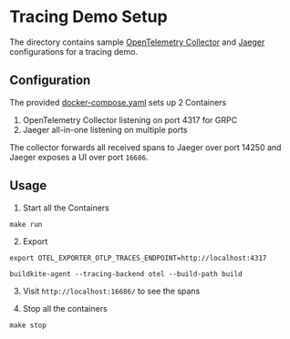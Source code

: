 # Tracing Demo Setup

The directory contains sample [OpenTelemetry Collector](https://github.com/open-telemetry/opentelemetry-collector)
and [Jaeger](https://www.jaegertracing.io) configurations for a tracing demo.

## Configuration

The provided [docker-compose.yaml](docker-compose.yaml) sets up 2 Containers

1. OpenTelemetry Collector listening on port 4317 for GRPC
2. Jaeger all-in-one listening on multiple ports

The collector forwards all received spans to Jaeger over port 14250 and Jaeger exposes a UI over port `16686`.

## Usage

1. Start all the Containers
```shell
make run
```

2. Export

```shell
export OTEL_EXPORTER_OTLP_TRACES_ENDPOINT=http://localhost:4317

buildkite-agent --tracing-backend otel --build-path build
```

3. Visit `http://localhost:16686/` to see the spans

4. Stop all the containers
```shell
make stop
```
